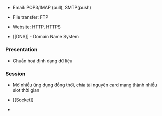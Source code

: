 - Email: POP3/IMAP (pull), SMTP(push)
- File transfer: FTP
- Website: HTTP, HTTPS

- [[DNS]] - Domain Name System 

### Presentation
- Chuẩn hoá định dạng dữ liệu
### Session
- Mở nhiều ứng dụng đồng thời, chia tài nguyên card mạng thành nhiều slot thời gian

- [[Socket]]
- 